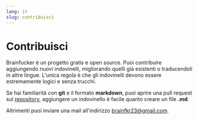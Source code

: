 ```yaml
---
lang: it
slug: contribuisci
---
```


# Contribuisci

Brainfucker è un progetto gratis e open source. Puoi contribuire aggiungendo nuovi indovinelli, migliorando quelli già esistenti o traducendoli in altre lingue. L'unica regola è che gli indovinelli devono essere estremamente logici e senza trucchi.

Se hai familiarità con **git** e il formato **markdown**, puoi aprire una pull request sul [repository](https://github.com/neeco1991/brainfucker), aggiungere un indovinello è facile quanto creare un file **.md**.

Altrimenti puoi inviare una mail all'indirizzo brainfkr23@gmail.com.
